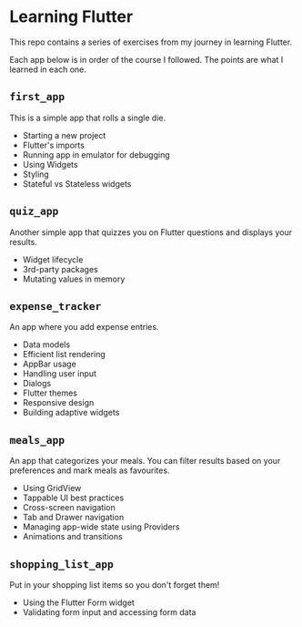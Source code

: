 # Learning Flutter

This repo contains a series of exercises from my journey in learning Flutter.

Each app below is in order of the course I followed. The points are what I learned in each one.

## `first_app`

This is a simple app that rolls a single die.

- Starting a new project
- Flutter's imports
- Running app in emulator for debugging
- Using Widgets
- Styling
- Stateful vs Stateless widgets

## `quiz_app`

Another simple app that quizzes you on Flutter questions and displays your results.

- Widget lifecycle
- 3rd-party packages
- Mutating values in memory

## `expense_tracker`

An app where you add expense entries.

- Data models
- Efficient list rendering
- AppBar usage
- Handling user input
- Dialogs
- Flutter themes
- Responsive design
- Building adaptive widgets

## `meals_app`

An app that categorizes your meals. You can filter results based on your preferences and mark meals as favourites.

- Using GridView
- Tappable UI best practices
- Cross-screen navigation
- Tab and Drawer navigation
- Managing app-wide state using Providers
- Animations and transitions

## `shopping_list_app`

Put in your shopping list items so you don't forget them!

- Using the Flutter Form widget
- Validating form input and accessing form data
